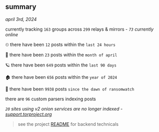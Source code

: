 
## summary
_april 3rd, 2024_

currently tracking `163` groups across `299` relays & mirrors - _`73` currently online_

⏲ there have been `12` posts within the `last 24 hours`

🦈 there have been `23` posts within the `month of april`

🪐 there have been `649` posts within the `last 90 days`

🏚 there have been `656` posts within the `year of 2024`

🦕 there have been `9938` posts `since the dawn of ransomwatch`

there are `96` custom parsers indexing posts

_`20` sites using v2 onion services are no longer indexed - [support.torproject.org](https://support.torproject.org/onionservices/v2-deprecation/)_

> see the project [README](https://github.com/joshhighet/ransomwatch#ransomwatch--) for backend technicals
